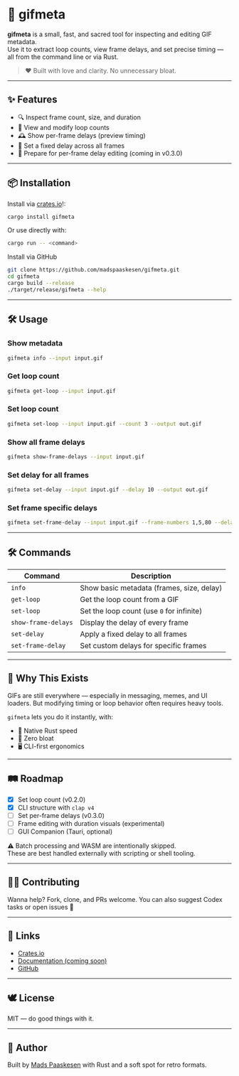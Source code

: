# 🦀 gifmeta

**gifmeta** is a small, fast, and sacred tool for inspecting and editing GIF metadata.  
Use it to extract loop counts, view frame delays, and set precise timing — all from the command line or via Rust.

> ❤️ Built with love and clarity. No unnecessary bloat.

---

## ✨ Features

- 🔍 Inspect frame count, size, and duration
- 🔁 View and modify loop counts
- 🕰️ Show per-frame delays (preview timing)
- 🎯 Set a fixed delay across all frames
- 🎯 Prepare for per-frame delay editing (coming in v0.3.0)

---

## 📦 Installation

Install via [crates.io](https://crates.io/)!:
```bash
cargo install gifmeta
```

Or use directly with:

```bash
cargo run -- <command>
```

Install via GitHub
```bash
git clone https://github.com/madspaaskesen/gifmeta.git
cd gifmeta
cargo build --release
./target/release/gifmeta --help
````

---

## 🛠️ Usage

### Show metadata
```bash
gifmeta info --input input.gif
```

### Get loop count
```bash
gifmeta get-loop --input input.gif
```

### Set loop count
```bash
gifmeta set-loop --input input.gif --count 3 --output out.gif
```

### Show all frame delays
```bash
gifmeta show-frame-delays --input input.gif
```

### Set delay for all frames
```bash
gifmeta set-delay --input input.gif --delay 10 --output out.gif
```

### Set frame specific delays
```bash
gifmeta set-frame-delay --input input.gif --frame-numbers 1,5,80 --delay-values 10,20,100 --output out.gif
```

---

## 🛠 Commands

| Command             | Description                               |
| ------------------- | ----------------------------------------- |
| `info`              | Show basic metadata (frames, size, delay) |
| `get-loop`          | Get the loop count from a GIF             |
| `set-loop`          | Set the loop count (use `0` for infinite) |
| `show-frame-delays` | Display the delay of every frame          |
| `set-delay`         | Apply a fixed delay to all frames         |
| `set-frame-delay`   | Set custom delays for specific frames     |

---

## 🧠 Why This Exists

GIFs are still everywhere — especially in messaging, memes, and UI loaders. But modifying timing or loop behavior often requires heavy tools.

`gifmeta` lets you do it instantly, with:

* 🦀 Native Rust speed
* 🧼 Zero bloat
* 🖥️ CLI-first ergonomics

---

## 🛤️ Roadmap

- [x] Set loop count (v0.2.0)
- [x] CLI structure with `clap v4`
- [ ] Set per-frame delays (v0.3.0)
- [ ] Frame editing with duration visuals (experimental)
- [ ] GUI Companion (Tauri, optional)

⚠️ Batch processing and WASM are intentionally skipped.  
These are best handled externally with scripting or shell tooling.

---

## 👩‍💻 Contributing

Wanna help? Fork, clone, and PRs welcome. You can also suggest Codex tasks or open issues 💛

---

## 🔗 Links

- [Crates.io](https://crates.io/crates/gifmeta)
- [Documentation (coming soon)](https://docs.rs/gifmeta)
- [GitHub](https://github.com/madspaaskesen/gifmeta)

---

## 🕊️ License

MIT — do good things with it.

---

## 🌟 Author

Built by [Mads Paaskesen](https://github.com/madspaaskesen) with Rust and a soft spot for retro formats.
